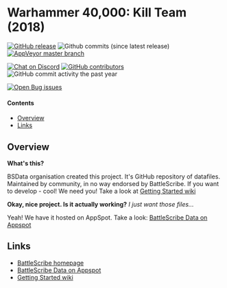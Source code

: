 Warhammer 40,000: Kill Team (2018)
==================================

[![GitHub release](https://img.shields.io/github/release/BSData/wh40k-killteam.svg?style=flat-square)](https://github.com/BSData/wh40k-killteam/releases/latest)
![Github commits (since latest release)](https://img.shields.io/github/commits-since/BSData/wh40k-killteam/latest.svg?style=flat-square)
[![AppVeyor master branch](https://img.shields.io/appveyor/ci/BSData/wh40k-killteam/master.svg?style=flat-square&logo=appveyor)](https://ci.appveyor.com/project/BSData/wh40k-killteam)

[![Chat on Discord](https://img.shields.io/discord/558412685981777922?style=flat-square)](https://discord.gg/KqPVhds)
[![GitHub contributors](https://img.shields.io/github/contributors/BSData/wh40k-killteam.svg?style=flat-square)](https://github.com/BSData/wh40k-killteam/graphs/contributors)
![GitHub commit activity the past year](https://img.shields.io/github/commit-activity/y/BSData/wh40k-killteam.svg?style=flat-square)

[![Open Bug issues](https://img.shields.io/github/issues/bsdata/wh40k-killteam/Type%3A%20bug.svg?style=for-the-badge)](https://github.com/BSData/wh40k-killteam/issues?q=is%3Aissue+is%3Aopen+label%3A%22Type%3A+bug%22)

#### Contents ####

* [Overview][]
* [Links][]

## Overview ##
[Overview]: #overview

__What's this?__

BSData organisation created this project. It's GitHub repository of datafiles.
Maintained by community, in no way endorsed by BattleScribe. If you want
to develop - cool! We need you! Take a look at [Getting Started wiki][]

__Okay, nice project. Is it actually working?__ _I just want those files..._

Yeah! We have it hosted on AppSpot. Take a look: [BattleScribe Data on Appspot][]


## Links ##
[Links]: #links

* [BattleScribe homepage][]
* [BattleScribe Data on Appspot][]
* [Getting Started wiki][]


[BattleScribe homepage]: http://www.battlescribe.net/
[BattleScribe Data on Appspot]: http://battlescribedata.appspot.com/#/repos
[Getting Started wiki]: https://github.com/BSData/catalogue-development/wiki/Getting-Started
